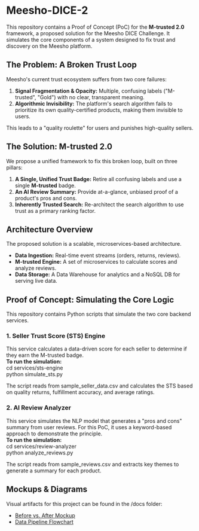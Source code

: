 # Meesho-DICE-2
This repository contains a Proof of Concept (PoC) for the **M-trusted 2.0** framework, a proposed solution for the Meesho DICE Challenge. It simulates the core components of a system designed to fix trust and discovery on the Meesho platform.

## **The Problem: A Broken Trust Loop**

Meesho's current trust ecosystem suffers from two core failures:

1. **Signal Fragmentation & Opacity:** Multiple, confusing labels ("M-trusted", "Gold") with no clear, transparent meaning.  
2. **Algorithmic Invisibility:** The platform's search algorithm fails to prioritize its own quality-certified products, making them invisible to users.

This leads to a "quality roulette" for users and punishes high-quality sellers.

## **The Solution: M-trusted 2.0**

We propose a unified framework to fix this broken loop, built on three pillars:

1. **A Single, Unified Trust Badge:** Retire all confusing labels and use a single **M-trusted** badge.  
2. **An AI Review Summary:** Provide at-a-glance, unbiased proof of a product's pros and cons.  
3. **Inherently Trusted Search:** Re-architect the search algorithm to use trust as a primary ranking factor.

## **Architecture Overview**

The proposed solution is a scalable, microservices-based architecture.

* **Data Ingestion:** Real-time event streams (orders, returns, reviews).  
* **M-trusted Engine:** A set of microservices to calculate scores and analyze reviews.  
* **Data Storage:** A Data Warehouse for analytics and a NoSQL DB for serving live data.

## **Proof of Concept: Simulating the Core Logic**

This repository contains Python scripts that simulate the two core backend services.

### **1\. Seller Trust Score (STS) Engine**

This service calculates a data-driven score for each seller to determine if they earn the M-trusted badge.  
**To run the simulation:**  
cd services/sts-engine  
python simulate\_sts.py

The script reads from sample\_seller\_data.csv and calculates the STS based on quality returns, fulfillment accuracy, and average ratings.

### **2\. AI Review Analyzer**

This service simulates the NLP model that generates a "pros and cons" summary from user reviews. For this PoC, it uses a keyword-based approach to demonstrate the principle.  
**To run the simulation:**  
cd services/review-analyzer  
python analyze\_reviews.py

The script reads from sample\_reviews.csv and extracts key themes to generate a summary for each product.

## **Mockups & Diagrams**

Visual artifacts for this project can be found in the /docs folder:

* [Before vs. After Mockup](https://github.com/bhuvnesh-agg/Meesho-DICE-2/blob/main/docs/flow1.png?raw=true)  
* [Data Pipeline Flowchart](https://github.com/bhuvnesh-agg/Meesho-DICE-2/blob/main/docs/flow2.png?raw=true)
